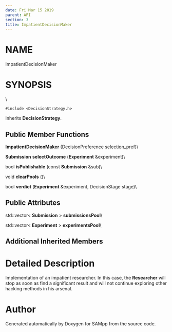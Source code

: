 ```yaml
---
date: Fri Mar 15 2019
parent: API
section: 3
title: ImpatientDecisionMaker
---
```


NAME
====

ImpatientDecisionMaker

SYNOPSIS
========

\

`#include <DecisionStrategy.h>`

Inherits **DecisionStrategy**.

Public Member Functions
-----------------------

**ImpatientDecisionMaker** (DecisionPreference selection\_pref)\

**Submission** **selectOutcome** (**Experiment** &experiment)\

bool **isPublishable** (const **Submission** &sub)\

void **clearPools** ()\

bool **verdict** (**Experiment** &experiment, DecisionStage stage)\

Public Attributes
-----------------

std::vector\< **Submission** \> **submissionsPool**\

std::vector\< **Experiment** \> **experimentsPool**\

Additional Inherited Members
----------------------------

Detailed Description
====================

Implementation of an impatient researcher. In this case, the
**Researcher** will stop as soon as find a significant result and will
not continue exploring other hacking methods in his arsenal.

Author
======

Generated automatically by Doxygen for SAMpp from the source code.
